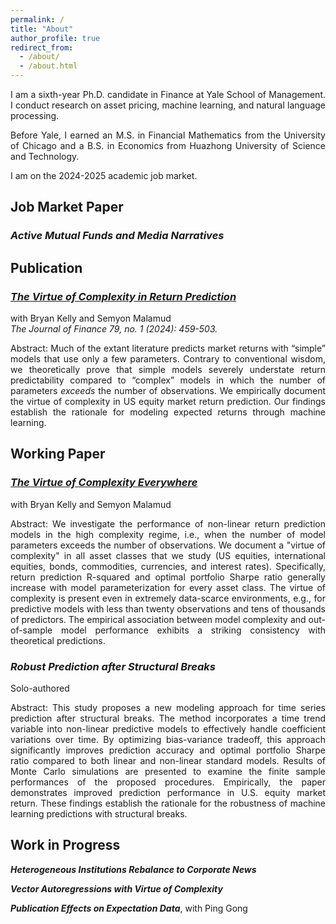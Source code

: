 ```yaml
---
permalink: /
title: "About"
author_profile: true
redirect_from: 
  - /about/
  - /about.html
---
```

<div style="text-align: justify;" markdown="1">
<!-- ## About             -->
I am a sixth-year Ph.D. candidate in Finance at Yale School of Management. I conduct research on asset pricing, machine learning, and natural language processing.

Before Yale, I earned an M.S. in Financial Mathematics from the University of Chicago and a B.S. in Economics from Huazhong University of Science and Technology.

I am on the 2024-2025 academic job market. 


<!-- ## Education               
- Ph.D. in Financial Economics, Yale University, 2019–2025 (Expectd), Advisor: Professor [Bryan Kelly](https://www.bryankellyacademic.org/)                  
- M.S. in Financial Mathematics, The University of Chicago, 2016–2017       
- B.A. in Economics, Huazhong University of Science and Technology, 2012 - 2016 -->

<!-- ## Work Experience
- Bloomberg LP       
    Data Scientist in Chief Technology Office, 2019   
- Sheffield Asset Management, L.L.C.      
    Quantitative Analyst, 2018   
- Booth School of Business, The University of Chicago         
    Research Assistant for Professor Dacheng Xiu, 2017 - 2019    -->

<!-- ## Awards
- Research Excellence Award, CIRF Lindner College of Business, 2022
- Best Paper Award, Hong Kong Conference for Fintech, AI, and Big Data in Business, 2022
- Travel Grant, Stanford Institute for Theoretical Economics (SITE), 2022
- Travel Grant, Wolfe Annual Global Quantitative and Macro Investment Conference, 2022                  
- Travel Grant, Adam Smith Workshop, 2022
- Graduate Fellowship, Yale, 2019 - 2024 -->

## Job Market Paper

### *Active Mutual Funds and Media Narratives*

## Publication

### [*The Virtue of Complexity in Return Prediction*](https://papers.ssrn.com/sol3/papers.cfm?abstract_id=3984925)    
with Bryan Kelly and Semyon Malamud  
*The Journal of Finance 79, no. 1 (2024): 459-503.*      

Abstract: Much of the extant literature predicts market returns with “simple” models that use only a few parameters. Contrary to conventional wisdom, we theoretically prove that simple models severely understate return predictability compared to “complex” models in which the number of parameters *exceeds* the number of observations. We empirically document the virtue of complexity in US equity market return prediction. Our findings establish the rationale for modeling expected returns through machine learning. 

<!-- My Presentations: 2022 Stanford Institute for Theoretical Economics (SITE) on ``New Frontiers in Asset Pricing''; 2022 SFS Cavalcade at University of North Carolina; 2022 WOLFE Annual Global Quantitative and Macro Investment Conference; 2022 China International Risk Forum (CIRF); 2022 Hong Kong Conference for Fintech, AI, and Big Data in Business; XXI Symposium at Paderborn University, Research Symposium on Finance and Economics (RSFE); EPFL; Yale -->

## Working Paper
### [*The Virtue of Complexity Everywhere*](https://papers.ssrn.com/sol3/papers.cfm?abstract_id=4166368)
with Bryan Kelly and Semyon Malamud     

Abstract: We investigate the performance of non-linear return prediction models in the high complexity regime, i.e., when the number of model parameters exceeds the number of observations. We document a "virtue of complexity" in all asset classes that we study (US equities, international equities, bonds, commodities, currencies, and interest rates). Specifically, return prediction R-squared and optimal portfolio Sharpe ratio generally increase with model parameterization for every asset class. The virtue of complexity is present even in extremely data-scarce environments, e.g., for predictive models with less than twenty observations and tens of thousands of predictors. The empirical association between model complexity and out-of-sample model performance exhibits a striking consistency with theoretical predictions.

### *Robust Prediction after Structural Breaks*      
Solo-authored

Abstract: This study proposes a new modeling approach for time series prediction after structural breaks. The method incorporates a time trend variable into non-linear predictive models to effectively handle coefficient variations over time. By optimizing bias-variance tradeoff, this approach significantly improves prediction accuracy and optimal portfolio Sharpe ratio compared to both linear and non-linear standard models. Results of Monte Carlo simulations are presented to examine the finite sample performances of the proposed procedures. Empirically, the paper demonstrates improved prediction performance in U.S. equity market return. These findings establish the rationale for the robustness of machine learning predictions with structural breaks.


## Work in Progress

__*Heterogeneous Institutions Rebalance to Corporate News*__

__*Vector Autoregressions with Virtue of Complexity*__

__*Publication Effects on Expectation Data*__, with Ping Gong



<!-- ### *Monetary Policy Transmission Channel via News* -->


<!-- Teaching Experience  
------
Yale School of Management, Teaching Assistant
  - Empirical Asset Pricing: Professor Bryan Kelly (Ph.D., Fall 2021)    
  - Financial Econometrics and Machine Learning: Professor Bryan Kelly (MBA, Fall 2022, Fall 2023)

Service
------
- Discussion
  - 2022 “Does the Mad Money Show cause investors to go madly attentive?” (Kryzanowski and Rouhghalandari) at Research Symposium on Finance and Economics (RSFE)      
  - “E-commerce Livestream, Social Interaction, and Equity Returns” (Chang and Cong) at China International Risk Forum (CIRF)    
- Referee      
  - U.S. National Science Foundation (NSF)
  - Journal of Banking and Finance
  - Emerging Markets Review -->

<!-- Participation
------
- 2023 Deep Learning for Solving and Estimating Dynamic Models (DSE) Summer School
  - Ken Singleton Celebration at Stanford Graduate School of Business
- 2022 Adam Smith Asset Pricing Conference at INSEAD
  - Macro Finance Society Virtual Summer School
- 2021 NBER Entrepreneurship Research Boot Camp
  - NBER Economics of Artificial Intelligence (AI) Conference
- 2020 Princeton Financial Economics of Insurance Workshop -->


<!-- ## Contact
Email: kangying.zhou@yale.edu      
Tel: +1 (872)904-7871    
Yale School of Management, Ph.D. Suite           
165 Whitney Avenue               
New Haven, CT 06511              -->

<!-- , Advisor: Professor [Dacheng Xiu](https://dachxiu.chicagobooth.edu/)  -->

